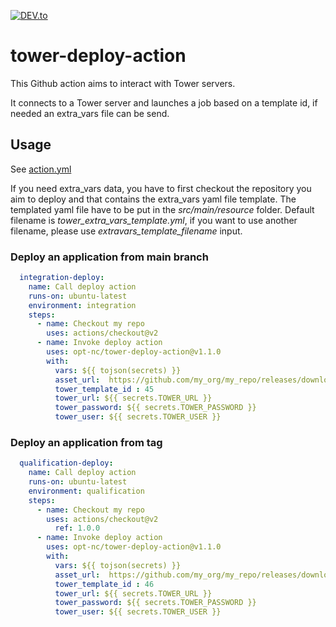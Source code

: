 [![DEV.to](https://img.shields.io/badge/DEV.to%20posts-Speeding%20Up%20Time%20to%20Market%20with%20Custom%20Github%20Actions-blue)](https://dev.to/adriens/speeding-up-time-to-market-with-custom-github-actions-3md0)
# tower-deploy-action

This Github action aims to interact with Tower servers.

It connects to a Tower server and launches a job based on a template id, if needed an extra_vars file can be send.

## Usage

See [action.yml](action.yml)

If you need extra_vars data, you have to first checkout the repository you aim to deploy and that contains the extra_vars yaml file template. 
The templated yaml file have to be put in the *src/main/resource* folder. 
Default filename is *tower_extra_vars_template.yml*, if you want to use another filename, please use *extravars_template_filename* input.

### Deploy an application from main branch

```yaml
  integration-deploy:
    name: Call deploy action
    runs-on: ubuntu-latest
    environment: integration
    steps:
      - name: Checkout my repo
        uses: actions/checkout@v2
      - name: Invoke deploy action
        uses: opt-nc/tower-deploy-action@v1.1.0
        with:
          vars: ${{ tojson(secrets) }}
          asset_url:  https://github.com/my_org/my_repo/releases/download/integration/my_app.jar
          tower_template_id : 45
          tower_url: ${{ secrets.TOWER_URL }}
          tower_password: ${{ secrets.TOWER_PASSWORD }}
          tower_user: ${{ secrets.TOWER_USER }}
```

### Deploy an application from tag

```yaml
  qualification-deploy:
    name: Call deploy action
    runs-on: ubuntu-latest
    environment: qualification
    steps:
      - name: Checkout my repo
        uses: actions/checkout@v2
          ref: 1.0.0
      - name: Invoke deploy action
        uses: opt-nc/tower-deploy-action@v1.1.0
        with:
          vars: ${{ tojson(secrets) }}
          asset_url:  https://github.com/my_org/my_repo/releases/download/1.0.0/my_app.jar
          tower_template_id : 46
          tower_url: ${{ secrets.TOWER_URL }}
          tower_password: ${{ secrets.TOWER_PASSWORD }}
          tower_user: ${{ secrets.TOWER_USER }}
```
